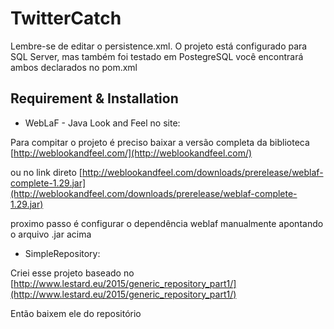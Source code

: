 # TwitterCatch
Lembre-se de editar o persistence.xml. O projeto está configurado para SQL Server, mas também foi testado em PostegreSQL você encontrará
ambos declarados no pom.xml

## Requirement & Installation

- WebLaF - Java Look and Feel no site:

Para compitar o projeto é preciso baixar a versão completa da biblioteca 
[http://weblookandfeel.com/](http://weblookandfeel.com/)


ou no link direto
[http://weblookandfeel.com/downloads/prerelease/weblaf-complete-1.29.jar](http://weblookandfeel.com/downloads/prerelease/weblaf-complete-1.29.jar)


proximo passo é configurar o dependência weblaf manualmente apontando o arquivo .jar acima

- SimpleRepository:

Criei esse projeto baseado no [http://www.lestard.eu/2015/generic_repository_part1/](http://www.lestard.eu/2015/generic_repository_part1/)

Então baixem ele do repositório
